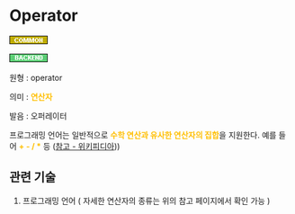 <d-title>

# Operator

</d-title>

<d-label>

<d-inner>

![Common](../../2TAT1C/Label_Common.png)

</d-inner>

<d-inner>

![Backend](../../2TAT1C/Label_Backend.png)

</d-inner>

</d-label>

<d-origin>

원형 : operator

</d-origin>

<d-mean>

의미  : <span style="color:#FFBF00; font-weight:bold;">연산자</span>

</d-mean>

<d-pronunciation>

발음 : 오퍼레이터

</d-pronunciation>

<d-content>

프로그래밍 언어는 일반적으로 <span style="color:#FFBF00; font-weight:bold;">수학 연산과 유사한 연산자의 집합</span>을 지원한다. 예를 들어 <span style="color:#FFBF00; font-weight:bold;">+ - / *</span> 등
([참고 - 위키피디아](https://ko.wikipedia.org/wiki/%EC%97%B0%EC%82%B0%EC%9E%90_(%ED%94%84%EB%A1%9C%EA%B7%B8%EB%9E%98%EB%B0%8D))))

</d-content>

<d-relation>

## 관련 기술

<d-inner>

1. 프로그래밍 언어 ( 자세한 연산자의 종류는 위의 참고 페이지에서 확인 가능 )

</d-inner>

</d-relation>
